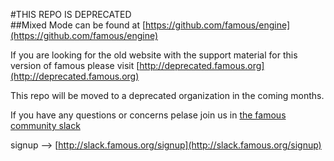 #THIS REPO IS DEPRECATED\
##Mixed Mode can be found at [https://github.com/famous/engine](https://github.com/famous/engine)

If you are looking for the old website with the support material for this version of famous please visit [http://deprecated.famous.org](http://deprecated.famous.org)

This repo will be moved to a deprecated organization in the coming months.

If you have any questions or concerns pelase join us in [the famous community slack](http://slack.famous.org)

signup --> [http://slack.famous.org/signup](http://slack.famous.org/signup)
